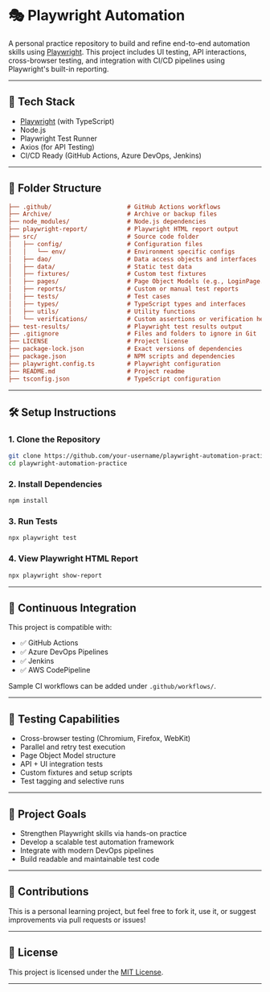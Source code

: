 # 🎭 Playwright Automation 

A personal practice repository to build and refine end-to-end automation skills using [Playwright](https://playwright.dev/). This project includes UI testing, API interactions, cross-browser testing, and integration with CI/CD pipelines using Playwright's built-in reporting.

---

## 🚀 Tech Stack

- [Playwright](https://playwright.dev/) (with TypeScript)
- Node.js
- Playwright Test Runner
- Axios (for API Testing)
- CI/CD Ready (GitHub Actions, Azure DevOps, Jenkins)

---

## 📁 Folder Structure 

```ini
├── .github/                     # GitHub Actions workflows
├── Archive/                     # Archive or backup files
├── node_modules/                # Node.js dependencies
├── playwright-report/           # Playwright HTML report output
├── src/                         # Source code folder
│   ├── config/                  # Configuration files
│   │   └── env/                 # Environment specific configs
│   ├── dao/                     # Data access objects and interfaces
│   ├── data/                    # Static test data
│   ├── fixtures/                # Custom test fixtures
│   ├── pages/                   # Page Object Models (e.g., LoginPage.ts)
│   ├── reports/                 # Custom or manual test reports
│   ├── tests/                   # Test cases
│   ├── types/                   # TypeScript types and interfaces
│   ├── utils/                   # Utility functions
│   └── verifications/           # Custom assertions or verification helpers
├── test-results/                # Playwright test results output
├── .gitignore                   # Files and folders to ignore in Git
├── LICENSE                      # Project license
├── package-lock.json            # Exact versions of dependencies
├── package.json                 # NPM scripts and dependencies
├── playwright.config.ts         # Playwright configuration
├── README.md                    # Project readme
├── tsconfig.json                # TypeScript configuration
```

---

## 🛠 Setup Instructions

### 1. Clone the Repository

```bash
git clone https://github.com/your-username/playwright-automation-practice.git
cd playwright-automation-practice

```

### 2. Install Dependencies

```bash
npm install

```

### 3. Run Tests

```bash
npx playwright test

```

### 4. View Playwright HTML Report

```bash
npx playwright show-report

```

---

## 🔄 Continuous Integration

This project is compatible with:

- ✅ GitHub Actions
- ✅ Azure DevOps Pipelines
- ✅ Jenkins
- ✅ AWS CodePipeline

Sample CI workflows can be added under `.github/workflows/`.

---

## 🧪 Testing Capabilities

- Cross-browser testing (Chromium, Firefox, WebKit)
- Parallel and retry test execution
- Page Object Model structure
- API + UI integration tests
- Custom fixtures and setup scripts
- Test tagging and selective runs

---

## 🌱 Project Goals

- Strengthen Playwright skills via hands-on practice
- Develop a scalable test automation framework
- Integrate with modern DevOps pipelines
- Build readable and maintainable test code

---

## 🙌 Contributions

This is a personal learning project, but feel free to fork it, use it, or suggest improvements via pull requests or issues!

---

## 📄 License

This project is licensed under the [MIT License](LICENSE).

---

